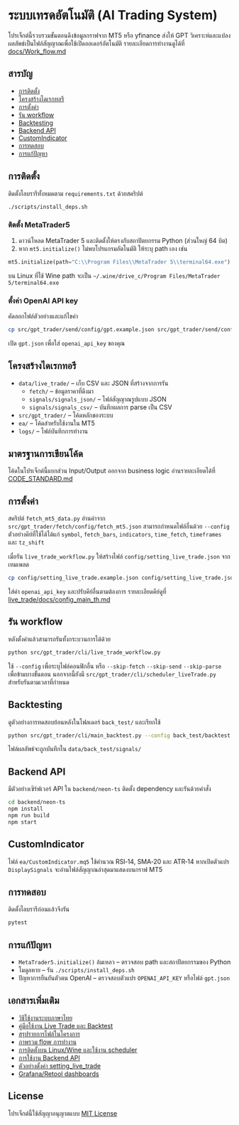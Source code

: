 # ระบบเทรดอัตโนมัติ (AI Trading System)

โปรเจ็กต์นี้รวบรวมขั้นตอนดึงข้อมูลกราฟจาก MT5 หรือ yfinance ส่งให้ GPT วิเคราะห์และแปลงผลลัพธ์เป็นไฟล์สัญญาณเพื่อใช้เปิดออเดอร์อัตโนมัติ รายละเอียดการทำงานดูได้ที่ [docs/Work_flow.md](docs/Work_flow.md)

## สารบัญ

- [การติดตั้ง](#การติดตั้ง)
- [โครงสร้างไดเรกทอรี](#โครงสร้างไดเรกทอรี)
- [การตั้งค่า](#การตั้งค่า)
- [รัน workflow](#รัน-workflow)
- [Backtesting](#backtesting)
- [Backend API](#backend-api)
- [CustomIndicator](#customindicator)
- [การทดสอบ](#การทดสอบ)
- [การแก้ปัญหา](#การแก้ปัญหา)

## การติดตั้ง

ติดตั้งไลบรารีทั้งหมดตาม `requirements.txt` ด้วยสคริปต์

```bash
./scripts/install_deps.sh
```

### ติดตั้ง MetaTrader5

1. ดาวน์โหลด MetaTrader 5 และติดตั้งให้ตรงกับสถาปัตยกรรม Python (ส่วนใหญ่ 64 บิต)
2. หาก `mt5.initialize()` ไม่พบโปรแกรมอัตโนมัติ ให้ระบุ path เอง เช่น

```python
mt5.initialize(path="C:\\Program Files\\MetaTrader 5\\terminal64.exe")
```

บน Linux ที่ใช้ Wine path จะเป็น `~/.wine/drive_c/Program Files/MetaTrader 5/terminal64.exe`

### ตั้งค่า OpenAI API key

คัดลอกไฟล์ตัวอย่างและแก้ไขค่า

```bash
cp src/gpt_trader/send/config/gpt.example.json src/gpt_trader/send/config/gpt.json
```

เปิด `gpt.json` เพื่อใส่ `openai_api_key` ของคุณ

## โครงสร้างไดเรกทอรี

- `data/live_trade/` – เก็บ CSV และ JSON ที่สร้างจากการรัน
  - `fetch/` – ข้อมูลราคาที่ดึงมา
  - `signals/signals_json/` – ไฟล์สัญญาณรูปแบบ JSON
  - `signals/signals_csv/` – บันทึกผลการ parse เป็น CSV
- `src/gpt_trader/` – โค้ดหลักของระบบ
- `ea/` – โค้ดสำหรับใช้งานใน MT5
- `logs/` – ไฟล์บันทึกการทำงาน

## มาตรฐานการเขียนโค้ด

โค้ดในโปรเจ็กต์นี้แยกส่วน Input/Output ออกจาก business logic อ่านรายละเอียดได้ที่ [CODE_STANDARD.md](CODE_STANDARD.md)

## การตั้งค่า

สคริปต์ `fetch_mt5_data.py` อ่านค่าจาก `src/gpt_trader/fetch/config/fetch_mt5.json` สามารถกำหนดไฟล์อื่นด้วย `--config`
ตัวอย่างคีย์ที่ใช้ได้ได้แก่ `symbol`, `fetch_bars`, `indicators`, `time_fetch`, `timeframes` และ `tz_shift`

เมื่อรัน `live_trade_workflow.py` ให้สร้างไฟล์ `config/setting_live_trade.json` จากเทมเพลต

```bash
cp config/setting_live_trade.example.json config/setting_live_trade.json
```

ใส่ค่า `openai_api_key` และปรับคีย์อื่นตามต้องการ รายละเอียดคีย์ดูที่ [live_trade/docs/config_main_th.md](live_trade/docs/config_main_th.md)

## รัน workflow

หลังตั้งค่าแล้วสามารถรันทั้งกระบวนการได้ด้วย

```bash
python src/gpt_trader/cli/live_trade_workflow.py
```

ใช้ `--config` เพื่อระบุไฟล์คอนฟิกอื่น หรือ `--skip-fetch` `--skip-send` `--skip-parse` เพื่อข้ามบางขั้นตอน นอกจากนี้ยังมี `src/gpt_trader/cli/scheduler_liveTrade.py` สำหรับรันตามเวลาที่กำหนด

## Backtesting

ดูตัวอย่างการทดสอบย้อนหลังในโฟลเดอร์ `back_test/` และเรียกใช้

```bash
python src/gpt_trader/cli/main_backtest.py --config back_test/backtest.json
```

ไฟล์ผลลัพธ์จะถูกบันทึกใน `data/back_test/signals/`

## Backend API

มีตัวอย่างเซิร์ฟเวอร์ API ใน `backend/neon-ts` ติดตั้ง dependency และรันด้วยคำสั่ง

```bash
cd backend/neon-ts
npm install
npm run build
npm start
```

## CustomIndicator

ไฟล์ `ea/CustomIndicator.mq5` ใช้คำนวณ RSI‑14, SMA‑20 และ ATR‑14 หากเปิดตัวแปร `DisplaySignals` จะอ่านไฟล์สัญญาณล่าสุดมาแสดงบนกราฟ MT5

## การทดสอบ

ติดตั้งไลบรารีก่อนแล้วจึงรัน

```bash
pytest
```

## การแก้ปัญหา

- `MetaTrader5.initialize()` ล้มเหลว – ตรวจสอบ path และสถาปัตยกรรมของ Python
- โมดูลหาย – รัน `./scripts/install_deps.sh`
- ปัญหาการยืนยันตัวตน OpenAI – ตรวจสอบตัวแปร `OPENAI_API_KEY` หรือไฟล์ `gpt.json`

## เอกสารเพิ่มเติม

- [วิธีใช้งานระบบภาษาไทย](live_trade/docs/usage_th.md)
- [คู่มือใช้งาน Live Trade และ Backtest](docs/usage_overall_th.md)
- [สรุปรายการไฟล์ในโครงการ](docs/files_overview_th.md)
- [ภาพรวม flow การทำงาน](docs/flow_overview_th.md)
- [การติดตั้งบน Linux/Wine และใช้งาน scheduler](docs/usage_linux_th.md)
- [การใช้งาน Backend API](docs/backend_usage_th.md)
- [ตัวอย่างตั้งค่า setting_live_trade](live_trade/docs/config_example_th.md)
- [Grafana/Retool dashboards](docs/dashboard.md)

## License

โปรเจ็กต์นี้ใช้สัญญาอนุญาตแบบ [MIT License](LICENSE)
